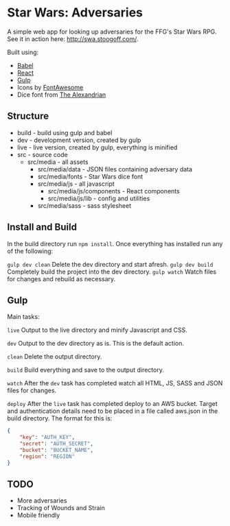 
# Star Wars: Adversaries

A simple web app for looking up adversaries for the FFG's Star Wars RPG. See it in action here: http://swa.stoogoff.com/.

Built using:

- [Babel](https://babeljs.io)
- [React](https://facebook.github.io/react/)
- [Gulp](http://gulpjs.com/)
- Icons by [FontAwesome](http://fontawesome.io/)
- Dice font from [The Alexandrian](http://thealexandrian.net/wordpress/37660/roleplaying-games/star-wars-force-and-destiny-system-cheat-sheet)

## Structure

- build - build using gulp and babel
- dev - development version, created by gulp
- live - live version, created by gulp, everything is minified
- src - source code
	- src/media - all assets
		- src/media/data - JSON files containing adversary data
		- src/media/fonts - Star Wars dice font
		- src/media/js - all javascript
			- src/media/js/components - React components
			- src/media/js/lib - config and utilities
		- src/media/sass - sass stylesheet

## Install and Build

In the build directory run `npm install`. Once everything has installed run any of the following:

`gulp dev clean` Delete the dev directory and start afresh.
`gulp dev build` Completely build the project into the dev directory.
`gulp watch` Watch files for changes and rebuild as necessary.

## Gulp

Main tasks:

`live` Output to the live directory and minify Javascript and CSS.

`dev` Output to the dev directory as is. This is the default action.

`clean` Delete the output directory.

`build` Build everything and save to the output directory.

`watch` After the `dev` task has completed watch all HTML, JS, SASS and JSON files for changes.

`deploy` After the `live` task has completed deploy to an AWS bucket. Target and authentication details need to be placed in a file called aws.json in the build directory. The format for this is:

``` JSON
{
	"key": "AUTH_KEY",
	"secret": "AUTH_SECRET",
	"bucket": "BUCKET_NAME",
	"region": "REGION"
}

```

## TODO

- More adversaries
- Tracking of Wounds and Strain
- Mobile friendly